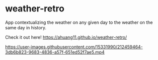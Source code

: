 # weather-retro
App contextualizing the weather on any given day to the weather on the same day in history.

Check it out here!
https://ahuang11.github.io/weather-retro/

https://user-images.githubusercontent.com/15331990/212459464-3db6b823-9683-4836-a57f-651ed52f7ae5.mp4
